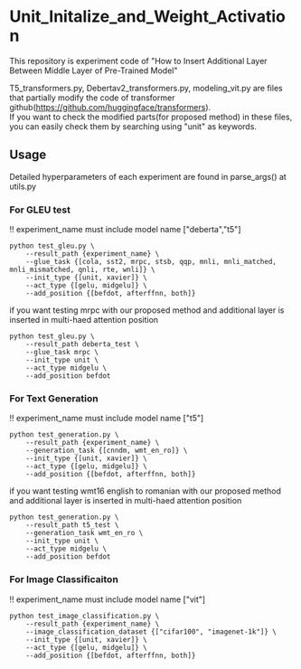 # Unit_Initalize_and_Weight_Activation

This repository is experiment code of "How to Insert Additional Layer Between Middle Layer of Pre-Trained Model"

T5_transformers.py, Debertav2_transformers.py, modeling_vit.py are files that partially modify the code of transformer github(https://github.com/huggingface/transformers).  
If you want to check the modified parts(for proposed method) in these files, you can easily check them by searching using "unit" as keywords.  

## Usage
Detailed hyperparameters of each experiment are found in parse_args() at utils.py 
### For GLEU test  
!! experiment_name must include model name ["deberta","t5"]
``` 
python test_gleu.py \
    --result_path {experiment_name} \
    --glue_task {[cola, sst2, mrpc, stsb, qqp, mnli, mnli_matched, mnli_mismatched, qnli, rte, wnli]} \
    --init_type {[unit, xavier]} \
    --act_type {[gelu, midgelu]} \
    --add_position {[befdot, afterffnn, both]}
```

if you want testing mrpc with our proposed method and additional layer is inserted in multi-haed attention position

``` 
python test_gleu.py \
    --result_path deberta_test \
    --glue_task mrpc \
    --init_type unit \
    --act_type midgelu \
    --add_position befdot
```

### For Text Generation

!! experiment_name must include model name ["t5"]
``` 
python test_generation.py \
    --result_path {experiment_name} \
    --generation_task {[cnndm, wmt_en_ro]} \
    --init_type {[unit, xavier]} \
    --act_type {[gelu, midgelu]} \
    --add_position {[befdot, afterffnn, both]}  
```

if you want testing wmt16 english to romanian with our proposed method and additional layer is inserted in multi-haed attention position
``` 
python test_generation.py \
    --result_path t5_test \
    --generation_task wmt_en_ro \
    --init_type unit \
    --act_type midgelu \
    --add_position befdot
```


### For Image Classificaiton

!! experiment_name must include model name ["vit"]
``` 
python test_image_classification.py \
    --result_path {experiment_name} \
    --image_classification_dataset {["cifar100", "imagenet-1k"]} \
    --init_type {[unit, xavier]} \
    --act_type {[gelu, midgelu]} \
    --add_position {[befdot, afterffnn, both]}
```
